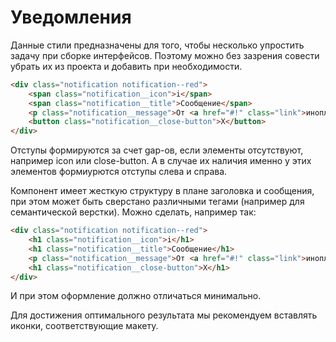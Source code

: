 # Уведомления

Данные стили предназначены для того, чтобы несколько упростить задачу при сборке интерфейсов. Поэтому можно без зазрения совести убрать их из проекта и добавить при необходимости.

```html
<div class="notification notification--red">
    <span class="notification__icon">i</span>
    <span class="notification__title">Сообщение</span>
    <p class="notification__message">От <a href="#!" class="link">инопланетян</a></p>
    <button class="notification__close-button">X</button>
</div>
```

Отступы формируются за счет gap-ов, если элементы отсутствуют, например icon или close-button. А в случае их наличия именно у этих элементов формиурются отступы слева и справа.

Компонент имеет жесткую структуру в плане заголовка и сообщения, при этом может быть сверстано различными тегами (например для семантической верстки). Можно сделать, например так:

```html
<div class="notification notification--red">
    <h1 class="notification__icon">i</h1>
    <h1 class="notification__title">Сообщение</h1>
    <p class="notification__message">От <a href="#!" class="link">инопланетян</a></p>
    <h1 class="notification__close-button">X</h1>
</div>
```

И при этом оформление должно отличаться минимально.

Для достижения оптимального результата мы рекомендуем вставлять иконки, соответствующие макету.
